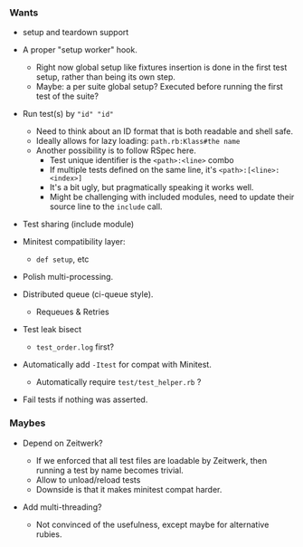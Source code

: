 ### Wants

- setup and teardown support

- A proper "setup worker" hook.
  - Right now global setup like fixtures insertion is done in the first test setup, rather than being its own step.
  - Maybe: a per suite global setup? Executed before running the first test of the suite?

- Run test(s) by `"id" "id"`
    - Need to think about an ID format that is both readable and shell safe.
    - Ideally allows for lazy loading: `path.rb:Klass#the name`
    - Another possibility is to follow RSpec here.
        - Test unique identifier is the `<path>:<line>` combo
        - If multiple tests defined on the same line, it's `<path>:[<line>:<index>]`
        - It's a bit ugly, but pragmatically speaking it works well.
        - Might be challenging with included modules, need to update their source line to the `include` call.

- Test sharing (include module)

- Minitest compatibility layer:
    - `def setup`, etc

- Polish multi-processing.

- Distributed queue (ci-queue style).
    - Requeues & Retries

- Test leak bisect
  - `test_order.log` first?

- Automatically add `-Itest` for compat with Minitest.
    - Automatically require `test/test_helper.rb` ?

- Fail tests if nothing was asserted.

### Maybes

- Depend on Zeitwerk?
    - If we enforced that all test files are loadable by Zeitwerk, then running a test by name becomes trivial.
    - Allow to unload/reload tests
    - Downside is that it makes minitest compat harder.

- Add multi-threading?
    - Not convinced of the usefulness, except maybe for alternative rubies.
